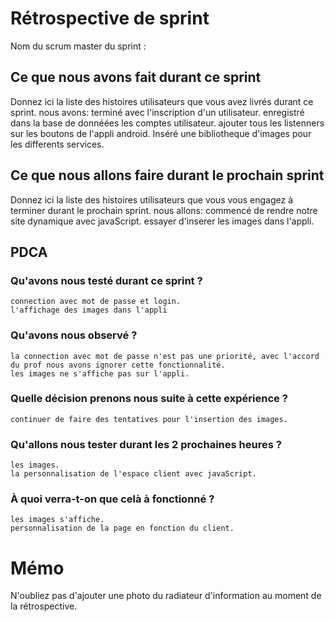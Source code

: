 # Rétrospective de sprint

Nom du scrum master du sprint : 

## Ce que nous avons fait durant ce sprint
Donnez ici la liste des histoires utilisateurs que vous avez livrés durant ce sprint.
       nous avons:
       terminé avec l'inscription d'un utilisateur.
       enregistré dans la base de donnéées les comptes utilisateur.
       ajouter tous les listenners sur les boutons de l'appli android.
       Inséré une bibliotheque d'images pour les differents services.
       

## Ce que nous allons faire durant le prochain sprint
Donnez ici la liste des histoires utilisateurs que vous vous engagez à terminer durant le prochain sprint.
       nous allons:
       commencé de rendre notre site dynamique avec javaScript.
       essayer d'inserer les images dans l'appli.

## PDCA 
### Qu'avons nous testé durant ce sprint ?
    connection avec mot de passe et login.
    l'affichage des images dans l'appli
    

### Qu'avons nous observé ?
    la connection avec mot de passe n'est pas une priorité, avec l'accord du prof nous avons ignorer cette fonctionnalité.
    les images ne s'affiche pas sur l'appli.

### Quelle décision prenons nous suite à cette expérience ?
    continuer de faire des tentatives pour l'insertion des images.

### Qu'allons nous tester durant les 2 prochaines heures ?
    les images.
    la personnalisation de l'espace client avec javaScript.
    
    
    

### À quoi verra-t-on que celà à fonctionné ?
    les images s'affiche.
    personnalisation de la page en fonction du client.
    
   
# Mémo
N'oubliez pas d'ajouter une photo du radiateur d'information au moment de la rétrospective.